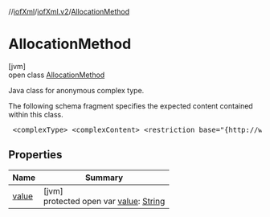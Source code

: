 //[iofXml](../../../index.md)/[iofXml.v2](../index.md)/[AllocationMethod](index.md)

# AllocationMethod

[jvm]\
open class [AllocationMethod](index.md)

<p>Java class for anonymous complex type. <p>The following schema fragment specifies the expected content contained within this class. <pre> &lt;complexType&gt; &lt;complexContent&gt; &lt;restriction base="{http://www.w3.org/2001/XMLSchema}anyType"&gt; &lt;attribute name="value" default="normal"&gt; &lt;simpleType&gt; &lt;restriction base="{http://www.w3.org/2001/XMLSchema}token"&gt; &lt;enumeration value="normal"/&gt; &lt;enumeration value="seeded"/&gt; &lt;enumeration value="group"/&gt; &lt;enumeration value="invertedResult"/&gt; &lt;enumeration value="preseedingResult"/&gt; &lt;enumeration value="manual"/&gt; &lt;enumeration value="other"/&gt; &lt;/restriction&gt; &lt;/simpleType&gt; &lt;/attribute&gt; &lt;/restriction&gt; &lt;/complexContent&gt; &lt;/complexType&gt; </pre>

## Properties

| Name | Summary |
|---|---|
| [value](value.md) | [jvm]<br>protected open var [value](value.md): [String](https://docs.oracle.com/javase/8/docs/api/java/lang/String.html) |
